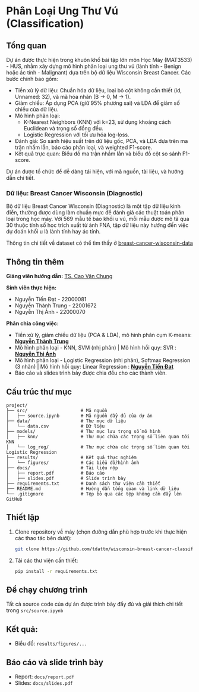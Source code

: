 # Phân Loại Ung Thư Vú (Classification)

## Tổng quan
Dự án được thực hiện trong khuôn khổ bài tập lớn môn Học Máy (MAT3533) - HUS, nhằm xây dựng mô hình phân loại ung thư vú (lành tính - Benign hoặc ác tính - Malignant) dựa trên bộ dữ liệu Wisconsin Breast Cancer. Các bước chính bao gồm:

- Tiền xử lý dữ liệu: Chuẩn hóa dữ liệu, loại bỏ cột không cần thiết (id, Unnamed: 32), và mã hóa nhãn (B → 0, M → 1).
- Giảm chiều: Áp dụng PCA (giữ 95% phương sai) và LDA để giảm số chiều của dữ liệu.
- Mô hình phân loại:
  - K-Nearest Neighbors (KNN) với k=23, sử dụng khoảng cách Euclidean và trọng số đồng đều.
  - Logistic Regression với tối ưu hóa log-loss.
- Đánh giá: So sánh hiệu suất trên dữ liệu gốc, PCA, và LDA dựa trên ma trận nhầm lẫn, báo cáo phân loại, và weighted F1-score.
- Kết quả trực quan: Biểu đồ ma trận nhầm lẫn và biểu đồ cột so sánh F1-score.

Dự án được tổ chức để dễ dàng tái hiện, với mã nguồn, tài liệu, và hướng dẫn chi tiết. 

### Dữ liệu: Breast Cancer Wisconsin (Diagnostic)
Bộ dữ liệu Breast Cancer Wisconsin (Diagnostic) là một tập dữ liệu kinh điển, thường được dùng làm chuẩn mực để đánh giá các thuật toán phân loại trong học máy. Với 569 mẫu tế bào khối u vú, mỗi mẫu được mô tả qua 30 thuộc tính số học trích xuất từ ảnh FNA, tập dữ liệu này hướng đến việc dự đoán khối u là lành tính hay ác tính.

Thông tin chi tiết về dataset có thể tìm thấy ở [breast-cancer-wisconsin-data](https://www.kaggle.com/datasets/uciml/breast-cancer-wisconsin-data)

## Thông tin thêm
**Giảng viên hướng dẫn:** [TS. Cao Văn Chung](https://hus.vnu.edu.vn/gioi-thieu/can-bo/danh-sach-can-bo/cao-van-chung-3004.html)

**Sinh viên thực hiện:**
- Nguyễn Tiến Đạt        - 22000081
- Nguyễn Thành Trung     - 22001672
- Nguyễn Thị Ánh         - 22000070

**Phân chia công việc:**
- Tiền xử lý, giảm chiều dữ liệu (PCA & LDA), mô hình phân cụm K-means: [**Nguyễn Thành Trung**](https://github.com/ThanhTrung81024)
- Mô hình phân loại - KNN, SVM (nhị phân) | Mô hình hồi quy: SVR : [**Nguyễn Thị Ánh**](https://github.com/Honganhhocjava)
- Mô hình phân loại - Logistic Regression (nhị phân), Softmax Regression (3 nhãn) | Mô hình hồi quy: Linear Regression : [**Nguyễn Tiến Đạt**](https://github.com/tdattm)
- Báo cáo và slides trình bày được chia đều cho các thành viên.

## Cấu trúc thư mục

```plain
project/
├── src/                    # Mã nguồn
│   ├── source.ipynb        # Mã nguồn đẩy đủ của dự án
├── data/                   # Thư mục dữ liệu 
│   └── data.csv            # Dữ liệu 
├── models/                 # Thư mục lưu trọng số mô hình
│   ├── knn/                # Thư mục chứa các trọng số liên quan tới KNN
│   └── log_reg/            # Thư mục chứa các trọng số liên quan tới Logistic Regression
├── results/                # Kết quả thực nghiệm
│   └── figures/            # Các biểu đồ/hình ảnh
├── docs/                   # Tài liệu nộp
│   ├── report.pdf          # Báo cáo
│   ├── slides.pdf          # Slide trình bày
├── requirements.txt        # Danh sách thư viện cần thiết
├── README.md               # Hướng dẫn tổng quan và link dữ liệu
└── .gitignore              # Tệp bỏ qua các tệp không cần đẩy lên GitHub
```

## Thiết lập

1. Clone repository về máy (chọn đường dẫn phù hợp trước khi thực hiện các thao tác bên dưới):
   ```bash
   git clone https://github.com/tdattm/wisconsin-breast-cancer-classification.git
   ```
2. Tải các thư viện cần thiết:
   ```bash
   pip install -r requirements.txt
   ```

## Để chạy chương trình
Tất cả source code của dự án được trình bày đẩy đủ và giải thích chi tiết trong `src/source.ipynb`

## Kết quả:
- Biểu đồ: `results/figures/...`

## Báo cáo và slide trình bày
- Report: `docs/report.pdf`
- Slides: `docs/slides.pdf`